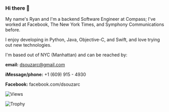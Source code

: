 ### Hi there 👋

My name's Ryan and I'm a backend Software Engineer at Compass; I've worked at Facebook, The New York Times, and Symphony Communications before.

I enjoy developing in Python, Java, Objective-C, and Swift, and love trying out new technologies.

I'm based out of NYC (Manhattan) and can be reached by:

**email:** dsouzarc@gmail.com

**iMessage/phone:** +1 (609) 915 - 4930

**Facebook:** facebook.com/dsouzarc

![Views](https://dynamic-badges.maxalpha.repl.co/views?id=Username.RepositoryName&style=for-the-badge&color=blue)

![Trophy](https://dynamic-badges.maxalpha.repl.co/score/Jaysmito101)
